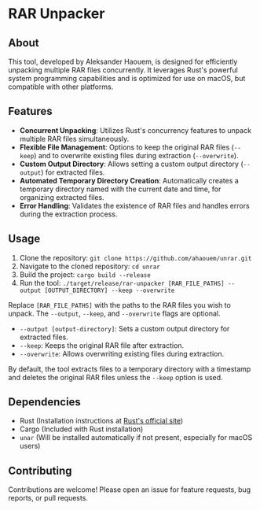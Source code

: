 # RAR Unpacker

## About

This tool, developed by Aleksander Haouem, is designed for efficiently unpacking multiple RAR files concurrently. It leverages Rust's powerful system programming capabilities and is optimized for use on macOS, but compatible with other platforms.

## Features

- **Concurrent Unpacking**: Utilizes Rust's concurrency features to unpack multiple RAR files simultaneously.
- **Flexible File Management**: Options to keep the original RAR files (`--keep`) and to overwrite existing files during extraction (`--overwrite`).
- **Custom Output Directory**: Allows setting a custom output directory (`--output`) for extracted files.
- **Automated Temporary Directory Creation**: Automatically creates a temporary directory named with the current date and time, for organizing extracted files.
- **Error Handling**: Validates the existence of RAR files and handles errors during the extraction process.

## Usage

1. Clone the repository: `git clone https://github.com/ahaouem/unrar.git`
2. Navigate to the cloned repository: `cd unrar`
3. Build the project: `cargo build --release`
4. Run the tool: `./target/release/rar-unpacker [RAR_FILE_PATHS] --output [OUTPUT_DIRECTORY] --keep --overwrite`

Replace `[RAR_FILE_PATHS]` with the paths to the RAR files you wish to unpack. The `--output`, `--keep`, and `--overwrite` flags are optional.

- `--output [output-directory]`: Sets a custom output directory for extracted files.
- `--keep`: Keeps the original RAR file after extraction.
- `--overwrite`: Allows overwriting existing files during extraction.

By default, the tool extracts files to a temporary directory with a timestamp and deletes the original RAR files unless the `--keep` option is used.

## Dependencies

- Rust (Installation instructions at [Rust's official site](https://www.rust-lang.org/learn/get-started))
- Cargo (Included with Rust installation)
- `unar` (Will be installed automatically if not present, especially for macOS users)

## Contributing

Contributions are welcome! Please open an issue for feature requests, bug reports, or pull requests.
